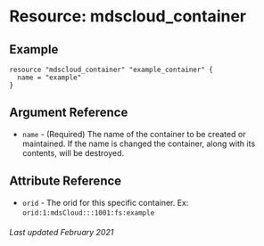 # Resource: mdscloud_container

## Example

```hcl
resource "mdscloud_container" "example_container" {
  name = "example"
}
```

## Argument Reference

* `name` - (Required) The name of the container to be created or maintained. If
  the name is changed the container, along with its contents, will be destroyed.

## Attribute Reference

* `orid` - The orid for this specific container. Ex: `orid:1:mdsCloud:::1001:fs:example`

###### Last updated February 2021
